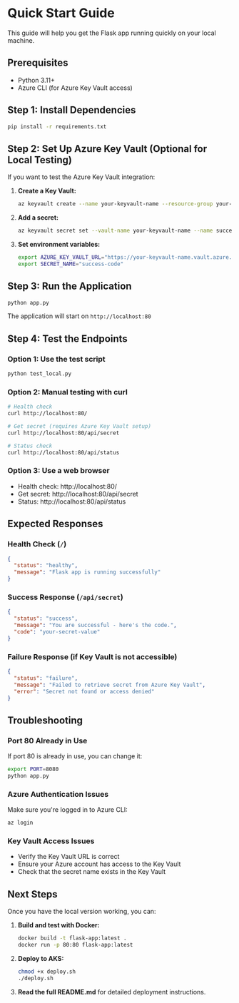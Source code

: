 # Quick Start Guide

This guide will help you get the Flask app running quickly on your local machine.

## Prerequisites

- Python 3.11+
- Azure CLI (for Azure Key Vault access)

## Step 1: Install Dependencies

```bash
pip install -r requirements.txt
```

## Step 2: Set Up Azure Key Vault (Optional for Local Testing)

If you want to test the Azure Key Vault integration:

1. **Create a Key Vault:**
   ```bash
   az keyvault create --name your-keyvault-name --resource-group your-resource-group --location eastus
   ```

2. **Add a secret:**
   ```bash
   az keyvault secret set --vault-name your-keyvault-name --name success-code --value "your-secret-value"
   ```

3. **Set environment variables:**
   ```bash
   export AZURE_KEY_VAULT_URL="https://your-keyvault-name.vault.azure.net/"
   export SECRET_NAME="success-code"
   ```

## Step 3: Run the Application

```bash
python app.py
```

The application will start on `http://localhost:80`

## Step 4: Test the Endpoints

### Option 1: Use the test script
```bash
python test_local.py
```

### Option 2: Manual testing with curl
```bash
# Health check
curl http://localhost:80/

# Get secret (requires Azure Key Vault setup)
curl http://localhost:80/api/secret

# Status check
curl http://localhost:80/api/status
```

### Option 3: Use a web browser
- Health check: http://localhost:80/
- Get secret: http://localhost:80/api/secret
- Status: http://localhost:80/api/status

## Expected Responses

### Health Check (`/`)
```json
{
  "status": "healthy",
  "message": "Flask app is running successfully"
}
```

### Success Response (`/api/secret`)
```json
{
  "status": "success",
  "message": "You are successful - here's the code.",
  "code": "your-secret-value"
}
```

### Failure Response (if Key Vault is not accessible)
```json
{
  "status": "failure",
  "message": "Failed to retrieve secret from Azure Key Vault",
  "error": "Secret not found or access denied"
}
```

## Troubleshooting

### Port 80 Already in Use
If port 80 is already in use, you can change it:
```bash
export PORT=8080
python app.py
```

### Azure Authentication Issues
Make sure you're logged in to Azure CLI:
```bash
az login
```

### Key Vault Access Issues
- Verify the Key Vault URL is correct
- Ensure your Azure account has access to the Key Vault
- Check that the secret name exists in the Key Vault

## Next Steps

Once you have the local version working, you can:

1. **Build and test with Docker:**
   ```bash
   docker build -t flask-app:latest .
   docker run -p 80:80 flask-app:latest
   ```

2. **Deploy to AKS:**
   ```bash
   chmod +x deploy.sh
   ./deploy.sh
   ```

3. **Read the full README.md** for detailed deployment instructions.
